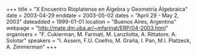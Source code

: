+++
title = "X Encuentro Rioplatense en Álgebra y Geometría Álgebraica"
date = 2003-04-29
enddate = 2003-05-02
dates = "April 29 - May 2, 2003"
dateadded = 1999-01-01
location = "Buenos Aires, Argentina"
webpage = "http://mate.dm.uba.ar/~mfarinat/ERP/04-2003.html"
organisers = "F. Cukierman, M. Farinati, M. Lanzilotta, A. Rittatore, A. Solotar"
speakers = "I. Assem, F.U. Coelho, M. Graña, I. Pan, M.I. Platzeck, A. Zimmerman"
+++
